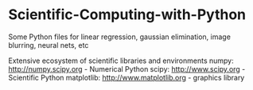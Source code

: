 # Scientific-Computing-with-Python
Some Python files for linear regression, gaussian elimination, image blurring, neural nets, etc

Extensive ecosystem of scientific libraries and environments
numpy: http://numpy.scipy.org - Numerical Python
scipy: http://www.scipy.org - Scientific Python
matplotlib: http://www.matplotlib.org - graphics library
